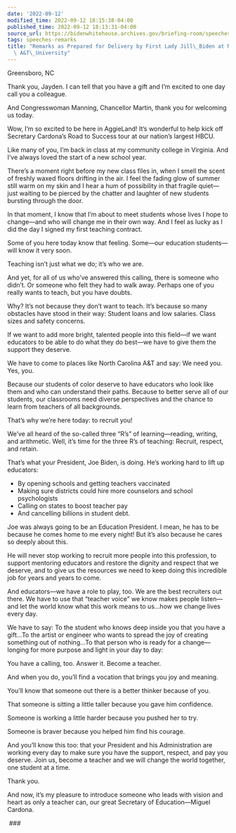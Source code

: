 ```yaml
---
date: '2022-09-12'
modified_time: 2022-09-12 18:15:38-04:00
published_time: 2022-09-12 18:13:31-04:00
source_url: https://bidenwhitehouse.archives.gov/briefing-room/speeches-remarks/2022/09/12/remarks-as-prepared-for-delivery-by-first-lady-jill-biden-at-north-carolina-at-university/
tags: speeches-remarks
title: "Remarks as Prepared for Delivery by First Lady Jill\_Biden at North Carolina\
  \ A&T\_University"
---
```

 
Greensboro, NC

Thank you, Jayden. I can tell that you have a gift and I’m excited to
one day call you a colleague.   
  
And Congresswoman Manning, Chancellor Martin, thank you for welcoming us
today.  
  
Wow, I’m so excited to be here in AggieLand! It’s wonderful to help kick
off Secretary Cardona’s Road to Success tour at our nation’s largest
HBCU.  
  
Like many of you, I’m back in class at my community college in Virginia.
And I’ve always loved the start of a new school year.  
  
There’s a moment right before my new class files in, when I smell the
scent of freshly waxed floors drifting in the air. I feel the fading
glow of summer still warm on my skin and I hear a hum of possibility in
that fragile quiet—just waiting to be pierced by the chatter and
laughter of new students bursting through the door.  
  
In that moment, I know that I’m about to meet students whose lives I
hope to change—and who will change me in their own way. And I feel as
lucky as I did the day I signed my first teaching contract.  
  
Some of you here today know that feeling. Some—our education
students—will know it very soon.  
  
Teaching isn’t just what we do; it’s who we are.  
  
And yet, for all of us who’ve answered this calling, there is someone
who didn’t. Or someone who felt they had to walk away. Perhaps one of
you really wants to teach, but you have doubts.  
  
Why? It’s not because they don’t want to teach. It’s because so many
obstacles have stood in their way: Student loans and low salaries. Class
sizes and safety concerns.  
  
If we want to add more bright, talented people into this field—if we
want educators to be able to do what they do best—we have to give them
the support they deserve.  
  
We have to come to places like North Carolina A&T and say: We need you.
Yes, you.  
  
Because our students of color deserve to have educators who look like
them and who can understand their paths. Because to better serve all of
our students, our classrooms need diverse perspectives and the chance to
learn from teachers of all backgrounds.  
  
That’s why we’re here today: to recruit you!  
  
We’ve all heard of the so-called three “R’s” of learning—reading,
writing, and arithmetic. Well, it’s time for the three R’s of teaching:
Recruit, respect, and retain.  
  
That’s what your President, Joe Biden, is doing. He’s working hard to
lift up educators:

-   By opening schools and getting teachers vaccinated
-   Making sure districts could hire more counselors and school
    psychologists
-   Calling on states to boost teacher pay
-   And cancelling billions in student debt.

Joe was always going to be an Education President. I mean, he has to be
because he comes home to me every night! But it’s also because he cares
so deeply about this.  
  
He will never stop working to recruit more people into this profession,
to support mentoring educators and restore the dignity and respect that
we deserve, and to give us the resources we need to keep doing this
incredible job for years and years to come.   
  
And educators—we have a role to play, too. We are the best recruiters
out there. We have to use that “teacher voice” we know makes people
listen—and let the world know what this work means to us…how we change
lives every day.   
  
We have to say: To the student who knows deep inside you that you have a
gift…To the artist or engineer who wants to spread the joy of creating
something out of nothing…To that person who is ready for a
change—longing for more purpose and light in your day to day:  
  
You have a calling, too. Answer it. Become a teacher.  
  
And when you do, you’ll find a vocation that brings you joy and
meaning.  
  
You’ll know that someone out there is a better thinker because of you.  
  
That someone is sitting a little taller because you gave him
confidence.  
  
Someone is working a little harder because you pushed her to try.  
  
Someone is braver because you helped him find his courage.  
  
And you’ll know this too: that your President and his Administration are
working every day to make sure you have the support, respect, and pay
you deserve. Join us, become a teacher and we will change the world
together, one student at a time.  
  
Thank you.  
  
And now, it’s my pleasure to introduce someone who leads with vision and
heart as only a teacher can, our great Secretary of Education—Miguel
Cardona.

 ###
